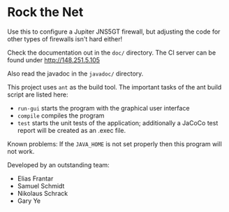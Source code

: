 Rock the Net 
============

Use this to configure a Jupiter JNS5GT firewall, but adjusting the code for other types of firewalls isn't hard either!

Check the documentation out in the `doc/` directory. The CI server can be found under http://148.251.5.105

Also read the javadoc in the `javadoc/` directory. 

This project uses `ant` as the build tool. 
The important tasks of the ant build script are listed here:

* `run-gui` starts the program with the graphical user interface
* `compile` compiles the program
* `test` starts the unit tests of the application; additionally a JaCoCo test report will be created as an .exec file. 

Known problems: If the `JAVA_HOME` is not set properly then this program will not work. 

Developed by an outstanding team:
* Elias Frantar
* Samuel Schmidt
* Nikolaus Schrack
* Gary Ye
